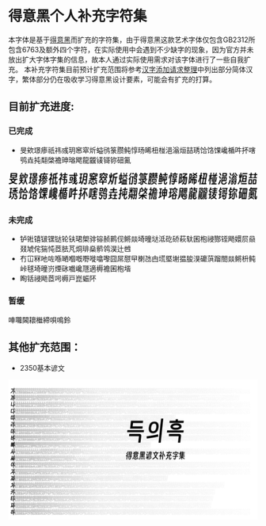 # 得意黑个人补充字符集

本字体是基于[得意黑](https://github.com/atelier-anchor/smiley-sans)而扩充的字符集，由于得意黑这款艺术字体仅包含GB2312所包含6763及额外四个字符，在实际使用中会遇到不少缺字的现象，因为官方并未放出扩大字体字集的信息，故本人通过实际使用需求对该字体进行了一些自我扩充。
本补充字符集目前预计扩充范围将参考[汉字添加请求整理](https://github.com/atelier-anchor/smiley-sans/issues/73)中列出部分简体汉字，繁体部分仍在吸收学习得意黑设计要素，可能会有扩充的打算。

## 目前扩充进度:

### 已完成

- 旻欸璟瘆祇祎彧玥窸窣炘螠鸻箓臜鲀惇旸晞杻椪浥滃烜喆琇饸饹馃巉楯吽抔嗐鸮垚扽翷棨襜珅瑢飔龍龖鿏鿔鿭鿬鿫
<img src="extend\extend01.png">

### 未完成
- 𬬻𬭊𬭳𬭛𬭶𫟼𬬭𫓧珺㮾𬴂镕赪鹮伣鳉燚埼曈垯泜矻硚萩轪囷枹祲酂铚飏嬛屃赑叕虓侘猯忳茝胠芃烔琲燊鹡鸰淏辻乸
- 冇冚冧吔咗喺嗮嗰嘅嘢嘥噏嚟囧屌憇曱楋氹甴塃塈塮揾朘湨礳葓蹓閤燚鳉枡鲀峠毬埼曈岃煙砯嚱巉豗適槈襜囷枹堦
- 眴铦祲飏茝呺槈戸崑蜄阫

### 暂缓

唓囖閪耲檵締唄鳴鈴

## 其他扩充范围：

- 2350基本谚文

<img src="hangul\hangul.PNG">